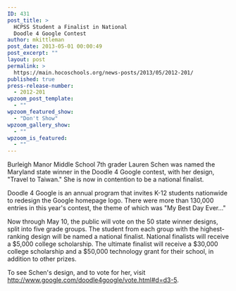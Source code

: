 ```yaml
---
ID: 431
post_title: >
  HCPSS Student a Finalist in National
  Doodle 4 Google Contest
author: mkittleman
post_date: 2013-05-01 00:00:49
post_excerpt: ""
layout: post
permalink: >
  https://main.hocoschools.org/news-posts/2013/05/2012-201/
published: true
press-release-number:
  - 2012-201
wpzoom_post_template:
  - ""
wpzoom_featured_show:
  - "Don't Show"
wpzoom_gallery_show:
  - ""
wpzoom_is_featured:
  - ""
---
```

Burleigh Manor Middle School 7th grader Lauren Schen was named the Maryland state winner in the Doodle 4 Google contest, with her design, "Travel to Taiwan." She is now in contention to be a national finalist.

Doodle 4 Google is an annual program that invites K-12 students nationwide to redesign the Google homepage logo. There were more than 130,000 entries in this year's contest, the theme of which was "My Best Day Ever…"

Now through May 10, the public will vote on the 50 state winner designs, split into five grade groups. The student from each group with the highest-ranking design will be named a national finalist. National finalists will receive a $5,000 college scholarship. The ultimate finalist will receive a $30,000 college scholarship and a $50,000 technology grant for their school, in addition to other prizes.

To see Schen's design, and to vote for her, visit <a href="http://www.google.com/doodle4google/vote.html#d=d3-5">http://www.google.com/doodle4google/vote.html#d=d3-5</a>.